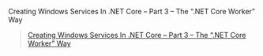 Creating Windows Services In .NET Core – Part 3 – The “.NET Core Worker” Way


> [Creating Windows Services In .NET Core – Part 3 – The “.NET Core Worker” Way](https://dotnetcoretutorials.com/2019/12/07/creating-windows-services-in-net-core-part-3-the-net-core-worker-way/#more-942)